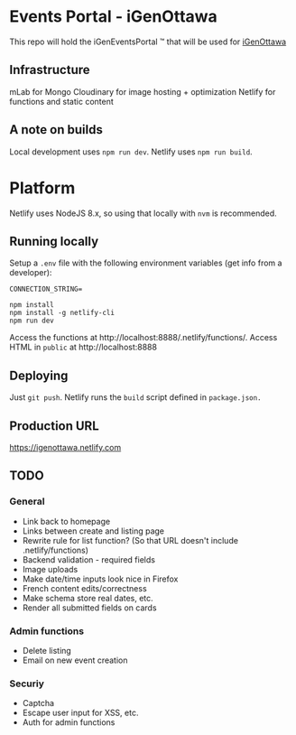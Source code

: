 # Events Portal - iGenOttawa
This repo will hold the iGenEventsPortal &trade; that will be used for [iGenOttawa](https://igenottawaca.previews.rebel.com/)

## Infrastructure
mLab for Mongo
Cloudinary for image hosting + optimization
Netlify for functions and static content

## A note on builds
Local development uses `npm run dev`. Netlify uses `npm run build`.

# Platform
Netlify uses NodeJS 8.x, so using that locally with `nvm` is recommended.

## Running locally
Setup a `.env` file with the following environment variables (get info from a developer):
```
CONNECTION_STRING=
```

```
npm install
npm install -g netlify-cli
npm run dev
```

Access the functions at http://localhost:8888/.netlify/functions/<function>.
Access HTML in `public` at http://localhost:8888

## Deploying
Just `git push`. Netlify runs the `build` script defined in `package.json.`

## Production URL
https://igenottawa.netlify.com

## TODO

### General
* Link back to homepage
* Links between create and listing page
* Rewrite rule for list function? (So that URL doesn't include .netlify/functions)
* Backend validation - required fields
* Image uploads
* Make date/time inputs look nice in Firefox
* French content edits/correctness
* Make schema store real dates, etc.
* Render all submitted fields on cards

### Admin functions
* Delete listing
* Email on new event creation

### Securiy
* Captcha
* Escape user input for XSS, etc.
* Auth for admin functions